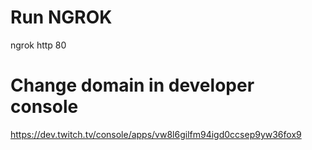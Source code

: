 # Run NGROK
ngrok http 80
# Change domain in developer console
https://dev.twitch.tv/console/apps/vw8l6gilfm94igd0ccsep9yw36fox9